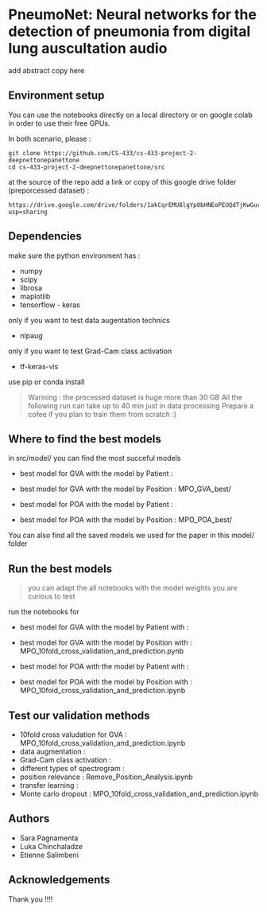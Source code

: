 # PneumoNet: Neural networks for the detection of pneumonia from digital lung auscultation audio


add abstract copy here


## Environment setup

 You can use the notebooks directly on a local directory or on google colab in order to use their free GPUs.

In both scenario, please :
```
git clone https://github.com/CS-433/cs-433-project-2-deepnettonepanettone
cd cs-433-project-2-deepnettonepanettone/src
```

at the source of the repo add a link or copy of this google drive folder (preporcessed dataset) :
```
https://drive.google.com/drive/folders/1akCqrEMU8lgYp0bHNEoPEUQdTjKwGur2?usp=sharing
```

## Dependencies

make sure the python environment has : 

* numpy
* scipy
* librosa
* maplotlib
* tensorflow - keras

only if you want to test data augentation technics
* nlpaug

only if you want to test Grad-Cam class activation 
* tf-keras-vis

use pip or conda install


>
> Warining : the processed dataset is huge more than 30 GB
> All the following run can take up to 40 min just in data processing
> Prepare a cofee if you plan to train them from scratch :) 
>


## Where to find the best models

in src/model/ you can find the most succeful models

* best model for GVA with the model by Patient : 
* best model for GVA with the model by Position : MPO_GVA_best/

* best model for POA with the model by Patient : 
* best model for POA with the model by Position : MPO_POA_best/


You can also find all the saved models we used for the paper in this model/ folder

## Run the best models

> you can adapt the all notebooks with the model weights you are curious to test

run the notebooks for

* best model for GVA with the model by Patient with : 
* best model for GVA with the model by Position with : MPO_10fold_cross_validation_and_prediction.pynb

* best model for POA with the model by Patient with :
* best model for POA with the model by Position with : MPO_10fold_cross_validation_and_prediction.ipynb

## Test our validation methods

* 10fold cross valudation for GVA : MPO_10fold_cross_validation_and_prediction.ipynb
* data augmentation :
* Grad-Cam class activation :
* different types of spectrogram :  
* position relevance : Remove_Position_Analysis.ipynb
* transfer learning : 
* Monte carlo dropout : MPO_10fold_cross_validation_and_prediction.ipynb

## Authors

* Sara Pagnamenta
* Luka Chinchaladze
* Etienne Salimbeni

## Acknowledgements

Thank you !!!!